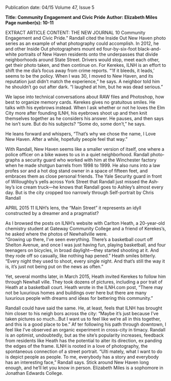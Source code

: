 Publication date: 04/15
Volume 47, Issue 5

**Title: Community Engagement and Civic Pride**
**Author: Elizabeth Miles**
**Page number(s): 10-11**

EXTRACT ARTICLE CONTENT:
THE NEW JOURNAL
10
Community Engagement and Civic Pride.” Randall 
cited the Inside Out New Haven photo series as an 
example of what photography could accomplish. In 
2012, he and other Inside Out photographers mount­
ed four-by-six-foot black-and-white portraits of New 
Haven residents onto the underpasses that divide 
neighborhoods around State Street. Drivers would 
stop, meet each other, get their photo taken, and then 
continue on. 
For Kerekes, ILNH is an effort to shift the me­
dia’s focus away from crime reports. “‘If it bleeds, it 
leads,’ seems to be the policy. When I was 30, I moved 
to New Haven, and its reputation just didn’t match 
the experience,” he says. A neighbor told him he 
shouldn’t go out after dark. “I laughed at him, but he 
was dead serious.”

We lapse into technical conversations about RAW 
files and Photoshop, how best to organize memory 
cards. Kerekes gives no gratuitous smiles. He talks 
with his eyebrows instead. When I ask whether or not 
he loves the Elm City more after founding ILNH, his 
eyebrows shoot up and then knit themselves together 
as he considers his answer. He pauses, and then says 
he isn’t sure. But do his subjects? “Some do, some 
don’t,” he says.

He leans forward and whispers, “That’s why we 
chose the name, I Love New Haven. After a while, 
hopefully people feel that way.”

With Randall, New Haven seems like a smaller 
version of itself, one where a police officer on a bike 
waves to us in a quiet neighborhood. Randall photo­
graphs a security guard who worked with him at the 
Winchester factory when he made shotgun barrels 
from 1998 to 1999. He also runs into a law profes­
sor and a hot dog stand owner in a space of fifteen 
feet, and embraces them as close personal friends. 
The Yale Security guard in front of Willoughby’s yells 
across York Street that Randall just missed the Ash­
ley’s ice cream truck—he knows that Randall goes to 
Ashley’s almost every day. 
But is the city cropped too narrowly through 
Self-portrait by Chris Randall


APRIL 2015
11
ILNH’s lens, the “Main Street” it represents an idyll 
constructed by a dreamer and a pragmatist?

As I browsed the posts on ILNH’s website with 
Carlton Heath, a 20-year-old chemistry student at 
Gateway Community College and a friend of Kerekes’s, 
he asked where the photos of Newhallville were.  
“Growing up there, I’ve seen everything. There’s 
a basketball court off Shelton Avenue, and once I was 
just having fun, playing basketball, and four teenagers 
on bicycles, in broad daylight—they started shooting 
at it. And they rode off so casually, like nothing hap­
pened.” Heath smiles bitterly. “Every night they used 
to shoot, every single night. And that’s still the way it 
is, it’s just not being put on the news as often.”

Yet, several months later, in March 2015, Heath 
invited Kerekes to follow him through Newhall­
ville. They took dozens of pictures, including a por­
trait of Heath at a basketball court. Heath wrote in 
the ILNH.com post, “There may not be luxurious 
homes and buildings over here but there are many 
luxurious people with dreams and ideas for bettering 
this community.” 

Randall could have said the same. He, at least, 
feels that ILNH has brought him closer to his neigh­
bors across the city: “Maybe it’s just because I’ve taken 
pictures so much…But I want us to feel like we’re all 
in this together, and this is a good place to be.” Af­
ter following his path through downtown, I feel like 
I’ve observed an organic experiment in cross-city in­
timacy. Randall is an optimist, undoubtedly, but as the 
site’s popularity increases, feedback from residents 
like Heath has the potential to alter its direction, ex­
panding the edges of the frame. 
ILNH is rooted in a love of photography, the 
spontaneous connection of a street portrait. “Ulti­
mately, what I want to do is depict people as people. 
To me, everybody has a story and everybody has an 
interesting face,” Randall says. 
Stick around New Haven long enough, and he’ll 
let you know in person. 
Elizabeth Miles is a sophomore in 
Jonathan Edwards College.